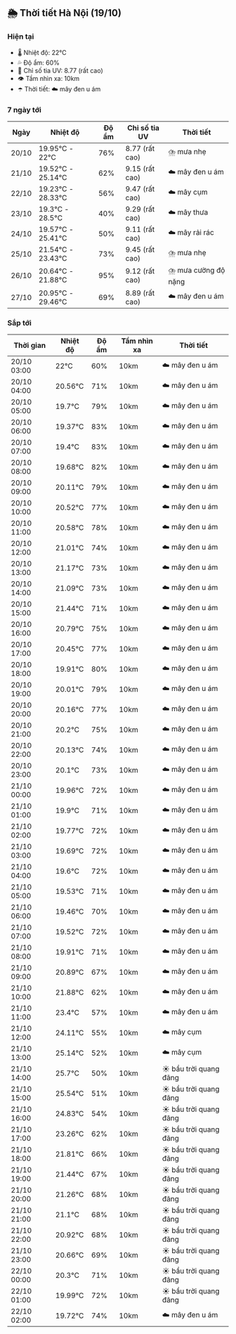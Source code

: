 ## 🌦️ Thời tiết Hà Nội (19/10)

### Hiện tại

- 🌡️ Nhiệt độ: 22℃
- 💦 Độ ẩm: 60%
- 🌟 Chỉ số tia UV: 8.77 (rất cao)
- 👁️ Tầm nhìn xa: 10km
- ☂️ Thời tiết: ☁️ mây đen u ám

### 7 ngày tới

| Ngày | Nhiệt độ | Độ ẩm | Chỉ số tia UV | Thời tiết |
| --- | --- | --- | --- | --- |
| 20/10 | 19.95℃ - 22℃ | 76% | 8.77 (rất cao) | ⛈️ mưa nhẹ |
| 21/10 | 19.52℃ - 25.14℃ | 62% | 9.15 (rất cao) | ☁️ mây đen u ám |
| 22/10 | 19.23℃ - 28.33℃ | 56% | 9.47 (rất cao) | ☁️ mây cụm |
| 23/10 | 19.3℃ - 28.5℃ | 40% | 9.29 (rất cao) | ☁️ mây thưa |
| 24/10 | 19.57℃ - 25.41℃ | 50% | 9.11 (rất cao) | ☁️ mây rải rác |
| 25/10 | 21.54℃ - 23.43℃ | 73% | 9.45 (rất cao) | ⛈️ mưa nhẹ |
| 26/10 | 20.64℃ - 21.88℃ | 95% | 9.12 (rất cao) | ⛈️ mưa cường độ nặng |
| 27/10 | 20.95℃ - 29.46℃ | 69% | 8.89 (rất cao) | ☁️ mây đen u ám |

### Sắp tới

| Thời gian | Nhiệt độ | Độ ẩm | Tầm nhìn xa | Thời tiết |
| --- | --- | --- | --- | --- |
| 20/10 03:00 | 22℃ | 60% | 10km | ☁️ mây đen u ám |
| 20/10 04:00 | 20.56℃ | 71% | 10km | ☁️ mây đen u ám |
| 20/10 05:00 | 19.7℃ | 79% | 10km | ☁️ mây đen u ám |
| 20/10 06:00 | 19.37℃ | 83% | 10km | ☁️ mây đen u ám |
| 20/10 07:00 | 19.4℃ | 83% | 10km | ☁️ mây đen u ám |
| 20/10 08:00 | 19.68℃ | 82% | 10km | ☁️ mây đen u ám |
| 20/10 09:00 | 20.11℃ | 79% | 10km | ☁️ mây đen u ám |
| 20/10 10:00 | 20.52℃ | 77% | 10km | ☁️ mây đen u ám |
| 20/10 11:00 | 20.58℃ | 78% | 10km | ☁️ mây đen u ám |
| 20/10 12:00 | 21.01℃ | 74% | 10km | ☁️ mây đen u ám |
| 20/10 13:00 | 21.17℃ | 73% | 10km | ☁️ mây đen u ám |
| 20/10 14:00 | 21.09℃ | 73% | 10km | ☁️ mây đen u ám |
| 20/10 15:00 | 21.44℃ | 71% | 10km | ☁️ mây đen u ám |
| 20/10 16:00 | 20.79℃ | 75% | 10km | ☁️ mây đen u ám |
| 20/10 17:00 | 20.45℃ | 77% | 10km | ☁️ mây đen u ám |
| 20/10 18:00 | 19.91℃ | 80% | 10km | ☁️ mây đen u ám |
| 20/10 19:00 | 20.01℃ | 79% | 10km | ☁️ mây đen u ám |
| 20/10 20:00 | 20.16℃ | 77% | 10km | ☁️ mây đen u ám |
| 20/10 21:00 | 20.2℃ | 75% | 10km | ☁️ mây đen u ám |
| 20/10 22:00 | 20.13℃ | 74% | 10km | ☁️ mây đen u ám |
| 20/10 23:00 | 20.1℃ | 73% | 10km | ☁️ mây đen u ám |
| 21/10 00:00 | 19.96℃ | 72% | 10km | ☁️ mây đen u ám |
| 21/10 01:00 | 19.9℃ | 71% | 10km | ☁️ mây đen u ám |
| 21/10 02:00 | 19.77℃ | 72% | 10km | ☁️ mây đen u ám |
| 21/10 03:00 | 19.69℃ | 72% | 10km | ☁️ mây đen u ám |
| 21/10 04:00 | 19.6℃ | 72% | 10km | ☁️ mây đen u ám |
| 21/10 05:00 | 19.53℃ | 71% | 10km | ☁️ mây đen u ám |
| 21/10 06:00 | 19.46℃ | 70% | 10km | ☁️ mây đen u ám |
| 21/10 07:00 | 19.52℃ | 72% | 10km | ☁️ mây đen u ám |
| 21/10 08:00 | 19.91℃ | 71% | 10km | ☁️ mây đen u ám |
| 21/10 09:00 | 20.89℃ | 67% | 10km | ☁️ mây đen u ám |
| 21/10 10:00 | 21.88℃ | 62% | 10km | ☁️ mây đen u ám |
| 21/10 11:00 | 23.4℃ | 57% | 10km | ☁️ mây đen u ám |
| 21/10 12:00 | 24.11℃ | 55% | 10km | ☁️ mây cụm |
| 21/10 13:00 | 25.14℃ | 52% | 10km | ☁️ mây cụm |
| 21/10 14:00 | 25.7℃ | 50% | 10km | ☀️ bầu trời quang đãng |
| 21/10 15:00 | 25.54℃ | 51% | 10km | ☀️ bầu trời quang đãng |
| 21/10 16:00 | 24.83℃ | 54% | 10km | ☀️ bầu trời quang đãng |
| 21/10 17:00 | 23.26℃ | 62% | 10km | ☀️ bầu trời quang đãng |
| 21/10 18:00 | 21.81℃ | 66% | 10km | ☀️ bầu trời quang đãng |
| 21/10 19:00 | 21.44℃ | 67% | 10km | ☀️ bầu trời quang đãng |
| 21/10 20:00 | 21.26℃ | 68% | 10km | ☀️ bầu trời quang đãng |
| 21/10 21:00 | 21.1℃ | 68% | 10km | ☀️ bầu trời quang đãng |
| 21/10 22:00 | 20.92℃ | 68% | 10km | ☀️ bầu trời quang đãng |
| 21/10 23:00 | 20.66℃ | 69% | 10km | ☀️ bầu trời quang đãng |
| 22/10 00:00 | 20.3℃ | 71% | 10km | ☀️ bầu trời quang đãng |
| 22/10 01:00 | 19.99℃ | 72% | 10km | ☀️ bầu trời quang đãng |
| 22/10 02:00 | 19.72℃ | 74% | 10km | ☁️ mây đen u ám |
